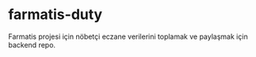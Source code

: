 # farmatis-duty
Farmatis projesi için nöbetçi eczane verilerini toplamak ve paylaşmak için backend repo.
